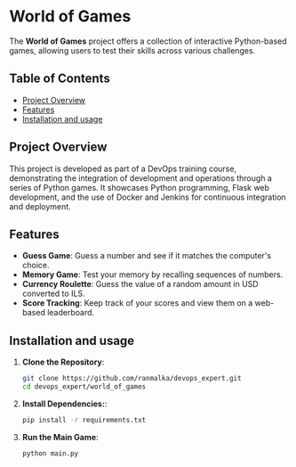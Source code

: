 # World of Games

The **World of Games** project offers a collection of interactive Python-based games, allowing users to test their skills across various challenges.

## Table of Contents

- [Project Overview](#project-overview)
- [Features](#features)
- [Installation and usage](#installation)

## Project Overview

This project is developed as part of a DevOps training course, demonstrating the integration of development and operations through a series of Python games. It showcases Python programming, Flask web development, and the use of Docker and Jenkins for continuous integration and deployment.

## Features

- **Guess Game**: Guess a number and see if it matches the computer's choice.
- **Memory Game**: Test your memory by recalling sequences of numbers.
- **Currency Roulette**: Guess the value of a random amount in USD converted to ILS.
- **Score Tracking**: Keep track of your scores and view them on a web-based leaderboard.

## Installation and usage

1. **Clone the Repository**:

   ```bash
   git clone https://github.com/ranmalka/devops_expert.git
   cd devops_expert/world_of_games

2. **Install Dependencies:**:
   ```bash
   pip install -r requirements.txt

3. **Run the Main Game**:
   ```bash
   python main.py
   
